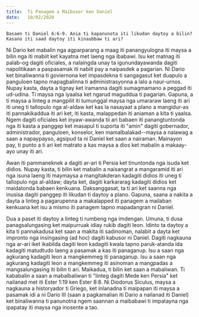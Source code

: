 ```yaml
---
title:  Ti Panagem a Maibusor ken Daniel
date:   10/02/2020
---
```


`Basaen ti Daniel 6:6-9. Ania ti kapanunota iti likudan daytoy a bilin? Kasano iti saad daytoy iti kinaubbaw ti ari?`

Ni Dario ket mabalin nga agparparang a maag iti panangyulogna iti maysa a bilin nga iti mabiit ket kayatna met laeng nga ibabawi. Isu ket matnag iti palab-og dagiti oficiales, a nalaingda unay ta igunundayawanda dagiti napolitikaan a paspasamak iti nabiit pay a naipasdek a pagarian. Ni Dario ket binaliwanna ti goviernona ket impasdekna ti sangagasut ket duapulo a panguloen tapno mapagbalinna ti administrasyonna a lalo a naur-urnos. Nupay kasta, dayta a tignay ket iramanna dagiti sumagmamano a peggad iti ud-udina. Ti maysa nga iyaalsa ket ngarud maguddua ti pagarian. Gapuna, a ti maysa a linteg a mangpilit iti tumunggal maysa nga umararaw laeng iti ari iti uneg ti tallopulo nga al-aldaw ket kas la nasayaat a plano a mangidur-as iti pannakikaddua iti ari ket, iti kasta, malappedan iti aniaman a kita ti yaalsa. Ngem dagiti oficiales ket inyaw-awanda tii ari babaen iti panangtuntonda nga iti kasta a panggep ket masapul ti suporta iti "amin" dagiti gobernador, administrador, panguloen, konselor, ken mamalbalakad--maysa a nalawag a saan a napaypayso, agsipud ta ni Daniel ket saan a nairaman. Mainayon pay, ti punto a ti ari ket matrato a kas maysa a dios ket mabalin a makaay-ayo unay iti ari.

Awan iti pammaneknek a dagiti ar-ari ti Persia ket tinuntonda nga isuda ket didios. Nupay kasta, ti bilin ket mabalin a naisangrat a mangaramid iti ari nga isuna laeng iti maymaysa a mangitakderan kadagiti didios iti uneg ti tallopulo nga al-aldaw; dayta ket, dagiti karkararag kadagiti didios ket maidatonda babaen kenkuana. Daksanggasat, ta ti ari ket saanna nga inusisa dagiti panggep iti likudan ti daytoy a plano. Gapuna, saana a nakita a dayta a linteg a pagarupenna a makalapped iti panagem a mailaban kenkuana ket isu a mismo iti panagem tapno mapadangran ni Daniel.

Dua a paset iti daytoy a linteg ti rumbeng nga imdengan. Umuna, ti dusa panagsalungasing ket maipurruak idiay rukib dagiti leon. Idinto ta daytoy a kita ti pannakadusa ket saan a makita iti sadinoman, nalabit a dayta ket impronto nga insingasing (ad hoc) dagiti kabusor ni Daniel. Dagiti nagkauna nga ar-ari iket ikabilda dagiti leon kadagiti kwala tapno paruk-atanda ida kadagiti matudtudo laeng a pasamak a kas iti panaganup. Isu a saan nga agkurang kadagiti leon a mangkemmeg iti panaganup. Isu a saan nga agkurang kadagiti leon a mangkemmeg iti asinoman a mangpadas a mangsalungasing iti bilin ti ari. Maikadua, ti bilin ket saan a mabaliwan. Ti kababalin a saan a mabalbaliwan ti "linteg dagiti Mede ken Persia" ket nailanad met iti Ester 1:19 ken Ester 8:8. Ni Diodorus Siculus, maysa a nagkauna a historyador ti Griego, ket inlanadna ti maipapan iti maysa a pasamak idi a ni Dario III (saan a pagkamalian iti Dario a nailanad iti Daniel) ket binaliwanna ti panunotna ngem saannan a maibabawi ti impatayna nga ipapatay iti maysa nga inosente a tao.